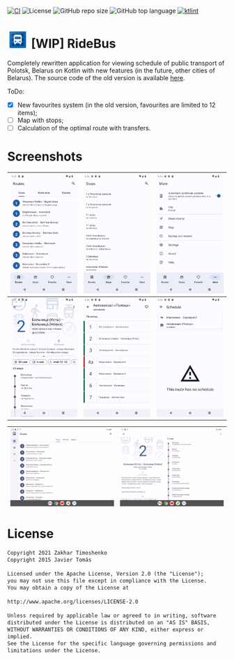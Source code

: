[![CI](https://github.com/ridebus-by/ridebus/workflows/build.yml/badge.svg)](https://github.com/ridebus-by/ridebus/actions/workflows/build.yml) ![License](https://img.shields.io/github/license/ztimms73/Ridebus-Next)
![GitHub repo size](https://img.shields.io/github/repo-size/ztimms73/RideBus-Next) ![GitHub top language](https://img.shields.io/github/languages/top/ztimms73/RideBus-Next) [![ktlint](https://img.shields.io/badge/code%20style-%E2%9D%A4-FF4081.svg)](https://ktlint.github.io/)


# ![app icon](./.github/readme-images/app-icon.png) [WIP] RideBus
Completely rewritten application for viewing schedule of public transport of Polotsk, Belarus on Kotlin with new features (in the future, other cities of Belarus). The source code of the old version is available [here](https://github.com/ridebus-by/legacy-app).

ToDo:
- [x] New favourites system (in the old version, favourites are limited to 12 items);
- [ ] Map with stops;
- [ ] Calculation of the optimal route with transfers.

# Screenshots
| ![Phone 1](./.github/readme-images/phoneScreenshots/1.png) | ![Phone 2](./.github/readme-images/phoneScreenshots/2.png) | ![Phone 3](./.github/readme-images/phoneScreenshots/3.png) |
|------------------------------------------------------------|------------------------------------------------------------|------------------------------------------------------------|
| ![Phone 4](./.github/readme-images/phoneScreenshots/4.png) | ![Phone 5](./.github/readme-images/phoneScreenshots/5.png) | ![Phone 6](./.github/readme-images/phoneScreenshots/6.png) |

| ![Tablet 1](./.github/readme-images/tabletScreenshots/1.png) | ![Tablet 2](./.github/readme-images/tabletScreenshots/2.png) |
|--------------------------------------------------------------|--------------------------------------------------------------|

# License

    Copyright 2021 Zakhar Timoshenko
    Copyright 2015 Javier Tomás

    Licensed under the Apache License, Version 2.0 (the "License");
    you may not use this file except in compliance with the License.
    You may obtain a copy of the License at

    http://www.apache.org/licenses/LICENSE-2.0

    Unless required by applicable law or agreed to in writing, software
    distributed under the License is distributed on an "AS IS" BASIS,
    WITHOUT WARRANTIES OR CONDITIONS OF ANY KIND, either express or implied.
    See the License for the specific language governing permissions and
    limitations under the License.

